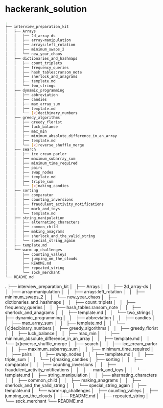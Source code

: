 # hackerank_solution

```bash
.
├── interview_preparation_kit
│   ├── Arrays
│   │   ├── 2d_array-ds
│   │   ├── array-manipulation
│   │   ├── arrays:left_rotation
│   │   ├── minimum_swaps_2
│   │   └── new_year_chaos
│   ├── dictionaries_and_hashmaps
│   │   ├── count_triplets
│   │   ├── frequency_queries
│   │   ├── hash_tables:ransom_note
│   │   ├── sherlock_and_anagrams
│   │   ├── template.md
│   │   └── two_strings
│   ├── dynamic_programming
│   │   ├── abbreviation
│   │   ├── candies
│   │   ├── max_array_sum
│   │   ├── template.md
│   │   └── [x]decibinary_numbers
│   ├── greedy_algorithms
│   │   ├── greedy_florist
│   │   ├── luck_balance
│   │   ├── max_min
│   │   ├── minimum_absolute_difference_in_an_array
│   │   ├── template.md
│   │   └── [x]reverse_shuffle_merge
│   ├── search
│   │   ├── ice_cream_parlor
│   │   ├── maximum_subarray_sum
│   │   ├── minimum_time_required
│   │   ├── pairs
│   │   ├── swap_nodes
│   │   ├── template.md
│   │   ├── triple_sum
│   │   └── [x]making_candies
│   ├── sorting
│   │   ├── comparator
│   │   ├── counting_inversions
│   │   ├── fraudulent_activity_notifications
│   │   ├── mark_and_toys
│   │   └── template.md
│   ├── string_manipulation
│   │   ├── alternating_characters
│   │   ├── common_child
│   │   ├── making_anagrams
│   │   ├── sherlock_and_the_valid_string
│   │   └── special_string_again
│   ├── template.md
│   └── warm-up_challenges
│       ├── counting_valleys
│       ├── jumping_on_the_clouds
│       ├── README.md
│       ├── repeated_string
│       └── sock_merchant
└── README.md
```

.
├── interview_preparation_kit
│   ├── Arrays
│   │   ├── 2d_array-ds
│   │   ├── array-manipulation
│   │   ├── arrays:left_rotation
│   │   ├── minimum_swaps_2
│   │   └── new_year_chaos
│   ├── dictionaries_and_hashmaps
│   │   ├── count_triplets
│   │   ├── frequency_queries
│   │   ├── hash_tables:ransom_note
│   │   ├── sherlock_and_anagrams
│   │   ├── template.md
│   │   └── two_strings
│   ├── dynamic_programming
│   │   ├── abbreviation
│   │   ├── candies
│   │   ├── max_array_sum
│   │   ├── template.md
│   │   └── [x]decibinary_numbers
│   ├── greedy_algorithms
│   │   ├── greedy_florist
│   │   ├── luck_balance
│   │   ├── max_min
│   │   ├── minimum_absolute_difference_in_an_array
│   │   ├── template.md
│   │   └── [x]reverse_shuffle_merge
│   ├── search
│   │   ├── ice_cream_parlor
│   │   ├── maximum_subarray_sum
│   │   ├── minimum_time_required
│   │   ├── pairs
│   │   ├── swap_nodes
│   │   ├── template.md
│   │   ├── triple_sum
│   │   └── [x]making_candies
│   ├── sorting
│   │   ├── comparator
│   │   ├── counting_inversions
│   │   ├── fraudulent_activity_notifications
│   │   ├── mark_and_toys
│   │   └── template.md
│   ├── string_manipulation
│   │   ├── alternating_characters
│   │   ├── common_child
│   │   ├── making_anagrams
│   │   ├── sherlock_and_the_valid_string
│   │   └── special_string_again
│   ├── template.md
│   └── warm-up_challenges
│       ├── counting_valleys
│       ├── jumping_on_the_clouds
│       ├── README.md
│       ├── repeated_string
│       └── sock_merchant
└── README.md
